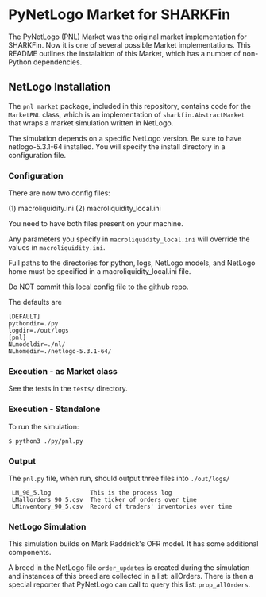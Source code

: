 # PyNetLogo Market for SHARKFin

The PyNetLogo (PNL) Market was the original market implementation for SHARKFin.
Now it is one of several possible Market implementations.
This README outlines the instalaltion of this Market, which has a number of non-Python dependencies.

## NetLogo Installation

The `pnl_market` package, included in this repository, contains code for
the `MarketPNL` class, which is an implementation of `sharkfin.AbstractMarket`
that wraps a market simulation written in NetLogo.

The simulation depends on a specific NetLogo version.
Be sure to have netlogo-5.3.1-64 installed.
You will specify the install directory in a configuration
file.

### Configuration

There are now two config files:

 (1) macroliquidity.ini
 (2) macroliquidity_local.ini

You need to have both files present on your machine.

Any parameters you specify in `macroliquidity_local.ini`
will override the values in `macroliquidity.ini`.

Full paths to the directories for python, logs,
NetLogo models, and NetLogo home must be specified in
a macroliquidity_local.ini file.

Do NOT commit this local config file to the github repo.

The defaults are

```
[DEFAULT]
pythondir=./py
logdir=./out/logs
[pnl]
NLmodeldir=./nl/
NLhomedir=./netlogo-5.3.1-64/
```

### Execution - as Market class

See the tests in the `tests/` directory.

### Execution - Standalone

To run the simulation:

```
$ python3 ./py/pnl.py
```

### Output

The `pnl.py` file, when run, should output three files
into `./out/logs/`

```
 LM_90_5.log           This is the process log
 LMallorders_90_5.csv  The ticker of orders over time
 LMinventory_90_5.csv  Record of traders' inventories over time
 ```

### NetLogo Simulation

This simulation builds on Mark Paddrick's OFR model.
It has some additional components.

A breed in the NetLogo file `order_updates` is
created during the simulation and instances of this
breed are collected in a list: allOrders.
There is then a special reporter that PyNetLogo
can call to query this list: `prop_allOrders`.
